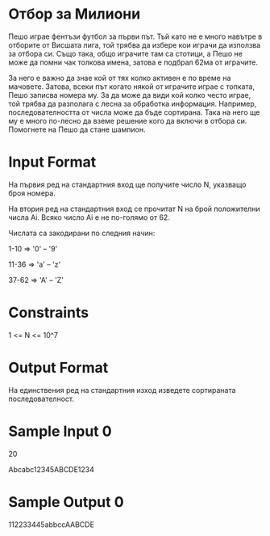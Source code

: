 # Отбор за Милиони

Пешо играе фентъзи футбол за първи път. Тъй като не е много навътре в отборите от Висшата лига, той трябва да избере кои играчи да използва за отбора си. Също така, общо играчите там са стотици, а Пешо не може да помни чак толкова имена, затова е подбрал 62ма от играчите.

За него е важно да знае кой от тях колко активен е по време на мачовете. Затова, всеки път когато някой от играчите играе с топката, Пешо записва номера му. За да може да види кой колко често играе, той трябва да разполага с лесна за обработка информация. Например, последователността от числа може да бъде сортирана. Така на него ще му е много по-лесно да вземе решение кого да включи в отбора си. Помогнете на Пешо да стане шампион.

# Input Format

На първия ред на стандартния вход ще получите число N, указващо броя номера.

На втория ред на стандартния вход се прочитат N на брой положителни числа Ai. Всяко число Ai е не по-голямо от 62.

Числата са закодирани по следния начин:

1-10 => '0' – '9'

11-36 => 'a' – 'z'

37-62 => 'A' – 'Z'

# Constraints 

1 <= N <= 10^7

# Output Format 

На единствения ред на стандартния изход изведете сортираната последователност.

# Sample Input 0
20

Abcabc12345ABCDE1234

# Sample Output 0
112233445abbccAABCDE
